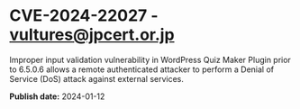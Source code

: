 # CVE-2024-22027 - vultures@jpcert.or.jp

Improper input validation vulnerability in WordPress Quiz Maker Plugin prior to 6.5.0.6 allows a remote authenticated attacker to perform a Denial of Service (DoS) attack against external services.

**Publish date:** 2024-01-12
